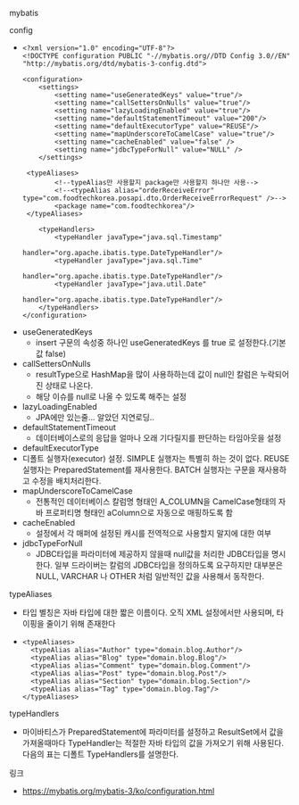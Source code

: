 mybatis

config
 -     <?xml version="1.0" encoding="UTF-8"?>
       <!DOCTYPE configuration PUBLIC "-//mybatis.org//DTD Config 3.0//EN" "http://mybatis.org/dtd/mybatis-3-config.dtd">
       
       <configuration>
           <settings>
               <setting name="useGeneratedKeys" value="true"/>
               <setting name="callSettersOnNulls" value="true"/>
               <setting name="lazyLoadingEnabled" value="true"/>
               <setting name="defaultStatementTimeout" value="200"/>
               <setting name="defaultExecutorType" value="REUSE"/>
               <setting name="mapUnderscoreToCamelCase" value="true"/>
               <setting name="cacheEnabled" value="false" />
               <setting name="jdbcTypeForNull" value="NULL" />
           </settings>
       
       	<typeAliases>
               <!--typeAlias만 사용할지 package만 사용할지 하나만 사용-->
               <!--<typeAlias alias="orderReceiveError" type="com.foodtechkorea.posapi.dto.OrderReceiveErrorRequest" />-->
               <package name="com.foodtechkorea"/>
       	</typeAliases>
       
           <typeHandlers>
               <typeHandler javaType="java.sql.Timestamp"
                            handler="org.apache.ibatis.type.DateTypeHandler"/>
               <typeHandler javaType="java.sql.Time"
                            handler="org.apache.ibatis.type.DateTypeHandler"/>
               <typeHandler javaType="java.util.Date"
                            handler="org.apache.ibatis.type.DateTypeHandler"/>
           </typeHandlers>
       </configuration>
 - useGeneratedKeys
   - insert 구문의 속성중 하나인 useGeneratedKeys 를 true 로 설정한다.(기본값 false)
 - callSettersOnNulls
   - resultType으로 HashMap을 많이 사용하하는데 값이 null인 칼럼은 누락되어진 상태로 나온다.
   - 해당 이슈를 null로 나올 수 있도록 해주는 설정
 - lazyLoadingEnabled
   - JPA에만 있는줄... 알았던 지연로딩..
 - defaultStatementTimeout
   - 데이터베이스로의 응답을 얼마나 오래 기다릴지를 판단하는 타임아웃을 설정
 - 	defaultExecutorType
   - 디폴트 실행자(executor) 설정. SIMPLE 실행자는 특별히 하는 것이 없다. REUSE 실행자는 PreparedStatement를 재사용한다. BATCH 실행자는 구문을 재사용하고 수정을 배치처리한다.
 - mapUnderscoreToCamelCase
   - 전통적인 데이터베이스 칼럼명 형태인 A_COLUMN을 CamelCase형태의 자바 프로퍼티명 형태인 aColumn으로 자동으로 매핑하도록 함
 - cacheEnabled
   - 설정에서 각 매퍼에 설정된 캐시를 전역적으로 사용할지 말지에 대한 여부
 - jdbcTypeForNull
   - JDBC타입을 파라미터에 제공하지 않을때 null값을 처리한 JDBC타입을 명시한다. 일부 드라이버는 칼럼의 JDBC타입을 정의하도록 요구하지만 대부분은 NULL, VARCHAR 나 OTHER 처럼 일반적인 값을 사용해서 동작한다. 


typeAliases
 - 타입 별칭은 자바 타입에 대한 짧은 이름이다. 오직 XML 설정에서만 사용되며, 타이핑을 줄이기 위해 존재한다
 -     <typeAliases>
         <typeAlias alias="Author" type="domain.blog.Author"/>
         <typeAlias alias="Blog" type="domain.blog.Blog"/>
         <typeAlias alias="Comment" type="domain.blog.Comment"/>
         <typeAlias alias="Post" type="domain.blog.Post"/>
         <typeAlias alias="Section" type="domain.blog.Section"/>
         <typeAlias alias="Tag" type="domain.blog.Tag"/>
       </typeAliases>
  
typeHandlers
 - 마이바티스가 PreparedStatement에 파라미터를 설정하고 ResultSet에서 값을 가져올때마다 TypeHandler는 적절한 자바 타입의 값을 가져오기 위해 사용된다. 다음의 표는 디폴트 TypeHandlers를 설명한다.
 
 

링크
 - https://mybatis.org/mybatis-3/ko/configuration.html